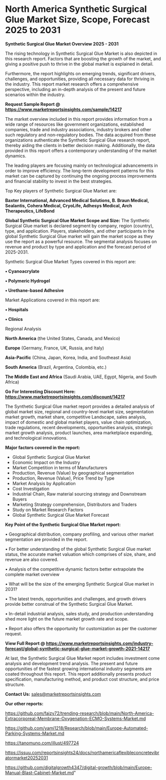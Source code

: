  # North America Synthetic Surgical Glue Market Size, Scope, Forecast 2025 to 2031

<Strong> Synthetic Surgical Glue Market Overview 2025 - 2031</strong>

The rising technology in Synthetic Surgical Glue Market is also depicted in this research report. Factors that are boosting the growth of the market, and giving a positive push to thrive in the global market is explained in detail.

Furthermore, the report highlights on emerging trends, significant drivers, challenges, and opportunities, providing all necessary data for thriving in the industry. This report market research offers a comprehensive perspective, including an in-depth analysis of the present and future scenarios within the industry.

<strong>Request Sample Report @ <a href=https://www.marketreportsinsights.com/sample/14217>https://www.marketreportsinsights.com/sample/14217</a></strong>

The market overview included in this report provides information from a wide range of resources like government organizations, established companies, trade and industry associations, industry brokers and other such regulatory and non-regulatory bodies. The data acquired from these organizations authenticate the Synthetic Surgical Glue research report, thereby aiding the clients in better decision making. Additionally, the data provided in this report offers a contemporary understanding of the market dynamics.

The leading players are focusing mainly on technological advancements in order to improve efficiency. The long-term development patterns for this market can be captured by continuing the ongoing process improvements and financial stability to invest in the best strategies.

Top Key players of Synthetic Surgical Glue Market are:

<strong>Baxter International, Advanced Medical Solutions, B. Braun Medical, Sealantis, Cohera Medical, CryoLife, Adhesys Medical, Arch Therapeutics, LifeBond</strong>

<strong><b>Global Synthetic Surgical Glue Market Scope and Size:</b></strong>
The Synthetic Surgical Glue market is declared segment by company, region (country), type, and application. Players, stakeholders, and other participants in the global Synthetic Surgical Glue market will gain the market scope as they use the report as a powerful resource. The segmental analysis focuses on revenue and product by type and application and the forecast period of 2025-2031.

Synthetic Surgical Glue Market Types covered in this report are:

<strong>• Cyanoacrylate

• Polymeric Hydrogel

• Urethane-based Adhesive</strong>

Market Applications covered in this report are:

<strong>• Hospitals

• Clinics</strong> 

Regional Analysis

<strong>North America</strong> (the United States, Canada, and Mexico)

<strong>Europe</strong> (Germany, France, UK, Russia, and Italy)

<strong>Asia-Pacific</strong> (China, Japan, Korea, India, and Southeast Asia)

<strong>South America</strong> (Brazil, Argentina, Colombia, etc.)

<strong>The Middle East and Africa</strong> (Saudi Arabia, UAE, Egypt, Nigeria, and South Africa)

<strong>Go For Interesting Discount Here: <a href=https://www.marketreportsinsights.com/discount/14217>https://www.marketreportsinsights.com/discount/14217</a></strong>

The Synthetic Surgical Glue market report provides a detailed analysis of global market size, regional and country-level market size, segmentation market growth, market share, competitive Landscape, sales analysis, impact of domestic and global market players, value chain optimization, trade regulations, recent developments, opportunities analysis, strategic market growth analysis, product launches, area marketplace expanding, and technological innovations.

<strong><b>Major factors covered in the report:</b></strong>
<ul>
  <li>Global Synthetic Surgical Glue Market </li>
  <li>Economic Impact on the Industry</li>
  <li>Market Competition in terms of Manufacturers</li>
  <li>Production, Revenue (Value) by geographical segmentation</li>
  <li>Production, Revenue (Value), Price Trend by Type</li>
  <li>Market Analysis by Application</li>
  <li>Cost Investigation</li>
  <li>Industrial Chain, Raw material sourcing strategy and Downstream Buyers</li>
  <li>Marketing Strategy comprehension, Distributors and Traders</li>
  <li>Study on Market Research Factors</li>
  <li>Global Synthetic Surgical Glue Market Forecast</li>
</ul>

<strong><b>Key Point of the Synthetic Surgical Glue Market report:</b></strong>

• Geographical distribution, company profiling, and various other market segmentation are provided in the report.

• For better understanding of the global Synthetic Surgical Glue market status, the accurate market valuation which comprises of size, share, and revenue are also covered.

• Analysis of the competitive dynamic factors better extrapolate the complete market overview

• What will be the size of the emerging Synthetic Surgical Glue market in 2031?

• The latest trends, opportunities and challenges, and growth drivers provide better construal of the Synthetic Surgical Glue Market.

• In-detail industrial analysis, sales study, and production understanding shed more light on the future market growth rate and scope.

• Report also offers the opportunity for customization as per the customer request.

<strong><b>View Full Report @ <a href=https://www.marketreportsinsights.com/industry-forecast/global-synthetic-surgical-glue-market-growth-2021-14217>https://www.marketreportsinsights.com/industry-forecast/global-synthetic-surgical-glue-market-growth-2021-14217</a></b></strong>


At last, the Synthetic Surgical Glue Market report includes investment come analysis and development trend analysis. The present and future opportunities of the fastest growing international industry segments are coated throughout this report. This report additionally presents product specification, manufacturing method, and product cost structure, and price structure.

<strong>Contact Us:</strong>
sales@marketreportsinsights.com

<strong>Our other reports:</strong>

<a href=https://github.com/faizy72/trending-research/blob/main/North-America-Extracorporeal-Membrane-Oxygenation-ECMO-Systems-Market.md>https://github.com/faizy72/trending-research/blob/main/North-America-Extracorporeal-Membrane-Oxygenation-ECMO-Systems-Market.md</a>

<a href=https://github.com/yami1218/Research/blob/main/Europe-Automated-Parking-Systems-Market.md>https://github.com/yami1218/Research/blob/main/Europe-Automated-Parking-Systems-Market.md</a>

<a href=https://tanomuno.com/illust/497724>https://tanomuno.com/illust/497724</a>

<a href=https://issuu.com/reportsinsights24/docs/northamericaflexibleconcretevibratormarket20252031>https://issuu.com/reportsinsights24/docs/northamericaflexibleconcretevibratormarket20252031</a>

<a href=https://github.com/digitalgrowth4347/digital-growth/blob/main/Europe-Manual-Blast-Cabinet-Market.md>https://github.com/digitalgrowth4347/digital-growth/blob/main/Europe-Manual-Blast-Cabinet-Market.md</a>"
